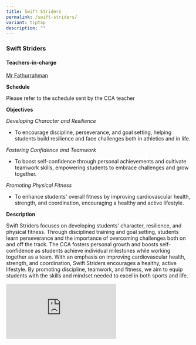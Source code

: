```yaml
---
title: Swift Striders
permalink: /swift-striders/
variant: tiptap
description: ""
---
```

<h3><strong>Swift Striders</strong></h3>
<h4>Teachers-in-charge</h4>
<p><a href="mailto: fathurrahman_abdul_wahed@moe.edu.sg" rel="noopener nofollow" target="_blank">Mr Fathurrahman</a>
</p>
<p><strong>Schedule</strong>
</p>
<p>Please refer to the schedule sent by the CCA teacher</p>
<p><strong>Objectives</strong>
</p>
<p><em>Developing Character and Resilience</em>
</p>
<ul data-tight="true" class="tight">
<li>
<p>To encourage discipline, perseverance, and goal setting, helping students
build resilience and face challenges both in athletics and in life.</p>
</li>
</ul>
<p><em>Fostering Confidence and Teamwork</em>
</p>
<ul data-tight="true" class="tight">
<li>
<p>To boost self-confidence through personal achievements and cultivate teamwork
skills, empowering students to embrace challenges and grow together.</p>
</li>
</ul>
<p><em>Promoting Physical Fitness</em>
</p>
<ul data-tight="true" class="tight">
<li>
<p>To enhance students' overall fitness by improving cardiovascular health,
strength, and coordination, encouraging a healthy and active lifestyle.</p>
</li>
</ul>
<p><strong>Description</strong>
</p>
<p>Swift Striders focuses on developing students' character, resilience,
and physical fitness. Through disciplined training and goal setting, students
learn perseverance and the importance of overcoming challenges both on
and off the track. The CCA fosters personal growth and boosts self-confidence
as students achieve individual milestones while working together as a team.
With an emphasis on improving cardiovascular health, strength, and coordination,
Swift Striders encourages a healthy, active lifestyle. By promoting discipline,
teamwork, and fitness, we aim to equip students with the skills and mindset
needed to excel in both sports and life.</p>
<div class="iframe-wrapper">
<iframe allowfullscreen="true" frameborder="0" src="https://docs.google.com/presentation/d/e/2PACX-1vTZ54HX7JFmqO40hVSzQwI4LXXbBTrMzecvDtoXzCHsK13Qeq789kvxbOIl9l_a7PZU27Q_pac5Tpuf/pubembed?start=true&amp;loop=true&amp;delayms=3000"></iframe>
</div>
<p></p>